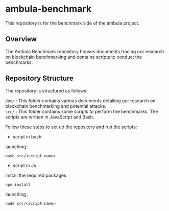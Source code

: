 # ambula-benchmark
This repository is for the benchmark side of the ambula project.

## Overview
The Ambula Benchmark repository houses documents tracing our research on blockchain benchmarking and contains scripts to conduct the benchmarks.

## Repository Structure

The repository is structured as follows:

`doc/` : This folder contains various documents detailing our research on blockchain benchmarking and potential attacks.<br/>
`src/` : This folder contains some scripts to perform the benchmarks. The scripts are written in JavaScript and Bash.


Follow these steps to set up the repository and run the scripts:

- script in bash

launching :
```
bash src/<script-name>
```

- script in Js

install the required packages
```
npm install
```
launching :
```
node src/<script-name>
```
